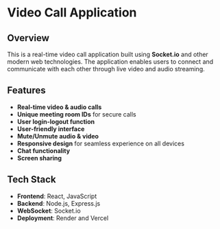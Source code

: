 # Video Call Application

## Overview
This is a real-time video call application built using **Socket.io** and other modern web technologies. The application enables users to connect and communicate with each other through live video and audio streaming.

## Features
- **Real-time video & audio calls**
- **Unique meeting room IDs** for secure calls
- **User login-logout function**
- **User-friendly interface**
- **Mute/Unmute audio & video**
- **Responsive design** for seamless experience on all devices
- **Chat functionality** 
- **Screen sharing** 

## Tech Stack
- **Frontend**: React, JavaScript
- **Backend**: Node.js, Express.js
- **WebSocket**: Socket.io
- **Deployment**: Render and Vercel
